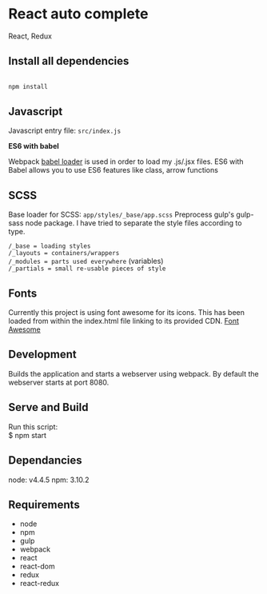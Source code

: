 # React auto complete

React, Redux

## Install all dependencies

```javascript

npm install

```
## Javascript

Javascript entry file: `src/index.js`

**ES6 with babel**

 Webpack [babel loader](https://github.com/babel/babel-loader) is used in order to load my .js/.jsx files. ES6 with Babel allows you to use ES6 features like class, arrow functions

## SCSS

Base loader for SCSS: `app/styles/_base/app.scss`
Preprocess gulp's gulp-sass node package.  I have tried to separate the style files according to type. 

``` /_base = loading styles ``` <br>
``` /_layouts = containers/wrappers ``` <br>
``` /_modules = parts used everywhere ``` (variables) <br>
``` /_partials = small re-usable pieces of style ```  <br>

## Fonts

Currently this project is using font awesome for its icons.  This has been loaded from within the index.html file linking to its provided CDN.  [Font Awesome](//http://fontawesome.io/)


## Development

Builds the application and starts a webserver using webpack. By default the webserver starts at port 8080.


## Serve and Build

Run this script: <br />
$ npm start

## Dependancies

node: v4.4.5
npm: 3.10.2

## Requirements

* node
* npm
* gulp
* webpack
* react
* react-dom
* redux
* react-redux